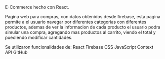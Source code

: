 E-Commerce hecho con React.

Pagina web para compras, con datos obtenidos desde firebase, esta pagina permite a el usuario navegar por diferentes categorias con diferentes productos,
ademas de ver la informacion de cada producto el usuario podra simular una compra, agregando mas productos al carrito, viendo el total y puediendo modificar cantidades.

Se utilizaron funcionalidades de:
React
Firebase
CSS
JavaScript
Context API
GitHub
